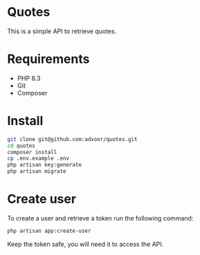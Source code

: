 # Quotes
This is a simple API to retrieve quotes.

# Requirements
- PHP 8.3
- Git
- Composer

# Install
```bash
git clone git@github.com:advoor/quotes.git
cd quotes
composer install
cp .env.example .env
php artisan key:generate
php artisan migrate
```

# Create user
To create a user and retrieve a token run the following command:
```bash
php artisan app:create-user
```

Keep the token safe, you will need it to access the API.
